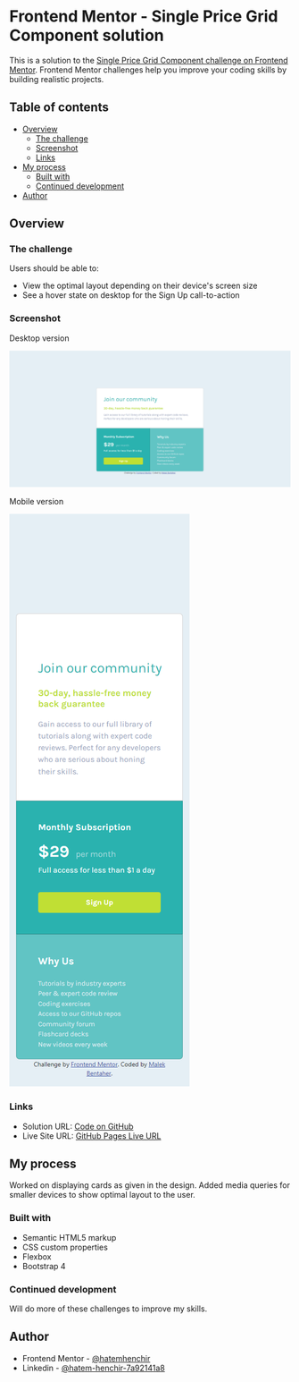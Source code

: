 # Frontend Mentor - Single Price Grid Component solution

This is a solution to the [Single Price Grid Component challenge on Frontend Mentor](https://www.frontendmentor.io/challenges/single-price-grid-component-5ce41129d0ff452fec5abbbc). Frontend Mentor challenges help you improve your coding skills by building realistic projects.

## Table of contents

- [Overview](#overview)
  - [The challenge](#the-challenge)
  - [Screenshot](#screenshot)
  - [Links](#links)
- [My process](#my-process)
  - [Built with](#built-with)
  - [Continued development](#continued-development)
- [Author](#author)

## Overview

### The challenge

Users should be able to:

- View the optimal layout depending on their device's screen size
- See a hover state on desktop for the Sign Up call-to-action

### Screenshot

Desktop version

![desktop version](screen12.png)

Mobile version

![mobile version](screen11.png)

### Links

- Solution URL: [Code on GitHub](https://github.com/hatemhenchir/Single-Price-Grid-Component)
- Live Site URL: [GitHub Pages Live URL](https://hatemhenchir.github.io/Single-Price-Grid-Component/)

## My process

Worked on displaying cards as given in the design.
Added media queries for smaller devices to show optimal layout to the user.

### Built with

- Semantic HTML5 markup
- CSS custom properties
- Flexbox
- Bootstrap 4

### Continued development

Will do more of these challenges to improve my skills.

## Author

- Frontend Mentor - [@hatemhenchir](https://www.frontendmentor.io/profile/malek-bt)
- Linkedin - [@hatem-henchir-7a92141a8](https://www.linkedin.com/in/malek-bentaher-361028222/)